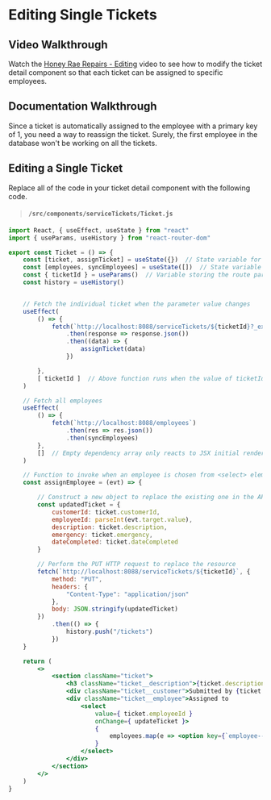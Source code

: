# Editing Single Tickets


## Video Walkthrough

Watch the [Honey Rae Repairs - Editing](https://vimeo.com/581901812) video to see how to modify the ticket detail component so that each ticket can be assigned to specific employees.

## Documentation Walkthrough

Since a ticket is automatically assigned to the employee with a primary key of 1, you need a way to reassign the ticket. Surely, the first employee in the database won't be working on all the tickets.

## Editing a Single Ticket

Replace all of the code in your ticket detail component with the following code.

> #### `/src/components/serviceTickets/Ticket.js`

```jsx
import React, { useEffect, useState } from "react"
import { useParams, useHistory } from "react-router-dom"

export const Ticket = () => {
    const [ticket, assignTicket] = useState({})  // State variable for current ticket object
    const [employees, syncEmployees] = useState([])  // State variable for array of employees
    const { ticketId } = useParams()  // Variable storing the route parameter
    const history = useHistory()


    // Fetch the individual ticket when the parameter value changes
    useEffect(
        () => {
            fetch(`http://localhost:8088/serviceTickets/${ticketId}?_expand=customer&_expand=employee`)
                .then(response => response.json())
                .then((data) => {
                    assignTicket(data)
                })

        },
        [ ticketId ]  // Above function runs when the value of ticketId change
    )

    // Fetch all employees
    useEffect(
        () => {
            fetch(`http://localhost:8088/employees`)
                .then(res => res.json())
                .then(syncEmployees)
        },
        []  // Empty dependency array only reacts to JSX initial rendering
    )

    // Function to invoke when an employee is chosen from <select> element
    const assignEmployee = (evt) => {

        // Construct a new object to replace the existing one in the API
        const updatedTicket = {
            customerId: ticket.customerId,
            employeeId: parseInt(evt.target.value),
            description: ticket.description,
            emergency: ticket.emergency,
            dateCompleted: ticket.dateCompleted
        }

        // Perform the PUT HTTP request to replace the resource
        fetch(`http://localhost:8088/serviceTickets/${ticketId}`, {
            method: "PUT",
            headers: {
                "Content-Type": "application/json"
            },
            body: JSON.stringify(updatedTicket)
        })
            .then(() => {
                history.push("/tickets")
            })
    }

    return (
        <>
            <section className="ticket">
                <h3 className="ticket__description">{ticket.description}</h3>
                <div className="ticket__customer">Submitted by {ticket.customer?.name}</div>
                <div className="ticket__employee">Assigned to
                    <select
                        value={ ticket.employeeId }
                        onChange={ updateTicket }>
                        {
                            employees.map(e => <option key={`employee--${e.id}`} value={e.id}>{e.name}</option>)
                        }
                    </select>
                </div>
            </section>
        </>
    )
}
```

